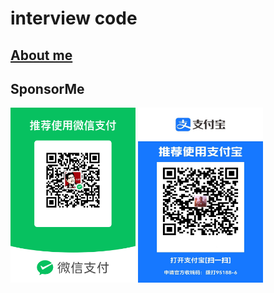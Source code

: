 # interview code

## [About me](https://www.seekhoo.cn/interview/)

## SponsorMe

<img src="https://raw.githubusercontent.com/huxiguo/interview-code-demo/main/img/wxpay.png" width="200" height="280" >
<img src="https://raw.githubusercontent.com/huxiguo/interview-code-demo/main/img/alipay.jpg" width="200" height="280">
